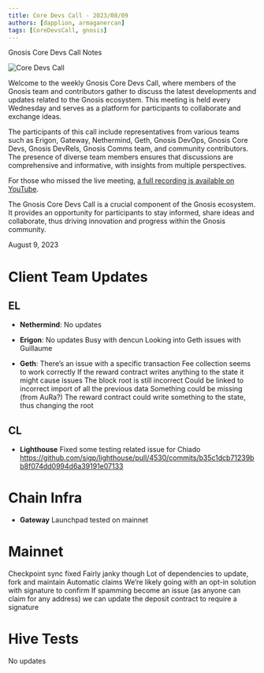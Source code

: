 ```yaml
---
title: Core Devs Call - 2023/08/09
authors: [dapplion, armaganercan]
tags: [CoreDevsCall, gnosis]
---
```


Gnosis Core Devs Call Notes

![Core Devs Call ](https://github.com/gnosischain/documentation-1/assets/75987728/c07e8c24-bf37-4f25-85b9-0b41eebb32f3)

Welcome to the weekly Gnosis Core Devs Call, where members of the Gnosis team and contributors gather to discuss the latest developments and updates related to the Gnosis ecosystem. This meeting is held every Wednesday and serves as a platform for participants to collaborate and exchange ideas.

The participants of this call include representatives from various teams such as Erigon, Gateway, Nethermind, Geth, Gnosis DevOps, Gnosis Core Devs, Gnosis DevRels, Gnosis Comms team, and community contributors. The presence of diverse team members ensures that discussions are comprehensive and informative, with insights from multiple perspectives.

For those who missed the live meeting, [a full recording is available on YouTube](https://youtu.be/32qBQyAKn8o). 

The Gnosis Core Devs Call is a crucial component of the Gnosis ecosystem. It provides an opportunity for participants to stay informed, share ideas and collaborate, thus driving innovation and progress within the Gnosis community.

August 9, 2023

# Client Team Updates
## EL

* **Nethermind**: 
No updates


* **Erigon**: 
No updates
Busy with dencun
Looking into Geth issues with Guillaume


* **Geth**:
There’s an issue with a specific transaction
Fee collection seems to work correctly
If the reward contract writes anything to the state it might cause issues
The block root is still incorrect
Could be linked to incorrect import of all the previous data
Something could be missing (from AuRa?)
The reward contract could write something to the state, thus changing the root

## CL

* **Lighthouse**
Fixed some testing related issue for Chiado
https://github.com/sigp/lighthouse/pull/4530/commits/b35c1dcb71239bb8f074dd0994d6a39191e07133


# Chain Infra

* **Gateway**
Launchpad tested on mainnet

# Mainnet

Checkpoint sync fixed
Fairly janky though
Lot of dependencies to update, fork and maintain
Automatic claims
We’re likely going with an opt-in solution with signature to confirm
If spamming become an issue (as anyone can claim for any address) we can update the deposit contract to require a signature


# Hive Tests

No updates














